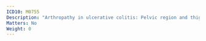 ```yaml
---
ICD10: M0755
Description: "Arthropathy in ulcerative colitis: Pelvic region and thigh"
Matters: No
Weight: 0
---
```

